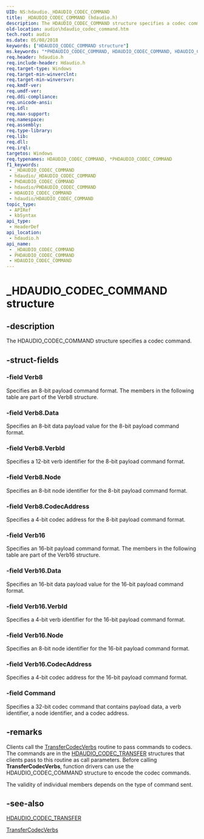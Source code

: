 ```yaml
---
UID: NS:hdaudio._HDAUDIO_CODEC_COMMAND
title: _HDAUDIO_CODEC_COMMAND (hdaudio.h)
description: The HDAUDIO_CODEC_COMMAND structure specifies a codec command.
old-location: audio\hdaudio_codec_command.htm
tech.root: audio
ms.date: 05/08/2018
keywords: ["HDAUDIO_CODEC_COMMAND structure"]
ms.keywords: "*PHDAUDIO_CODEC_COMMAND, HDAUDIO_CODEC_COMMAND, HDAUDIO_CODEC_COMMAND structure [Audio Devices], PHDAUDIO_CODEC_COMMAND, PHDAUDIO_CODEC_COMMAND structure pointer [Audio Devices], _HDAUDIO_CODEC_COMMAND, aud-prop2_9e7db610-d310-4285-8556-7a88567c22b6.xml, audio.hdaudio_codec_command, hdaudio/HDAUDIO_CODEC_COMMAND, hdaudio/PHDAUDIO_CODEC_COMMAND"
req.header: hdaudio.h
req.include-header: Hdaudio.h
req.target-type: Windows
req.target-min-winverclnt: 
req.target-min-winversvr: 
req.kmdf-ver: 
req.umdf-ver: 
req.ddi-compliance: 
req.unicode-ansi: 
req.idl: 
req.max-support: 
req.namespace: 
req.assembly: 
req.type-library: 
req.lib: 
req.dll: 
req.irql: 
targetos: Windows
req.typenames: HDAUDIO_CODEC_COMMAND, *PHDAUDIO_CODEC_COMMAND
f1_keywords:
 - _HDAUDIO_CODEC_COMMAND
 - hdaudio/_HDAUDIO_CODEC_COMMAND
 - PHDAUDIO_CODEC_COMMAND
 - hdaudio/PHDAUDIO_CODEC_COMMAND
 - HDAUDIO_CODEC_COMMAND
 - hdaudio/HDAUDIO_CODEC_COMMAND
topic_type:
 - APIRef
 - kbSyntax
api_type:
 - HeaderDef
api_location:
 - hdaudio.h
api_name:
 - _HDAUDIO_CODEC_COMMAND
 - PHDAUDIO_CODEC_COMMAND
 - HDAUDIO_CODEC_COMMAND
---
```


# _HDAUDIO_CODEC_COMMAND structure


## -description

The HDAUDIO_CODEC_COMMAND structure specifies a codec command.

## -struct-fields

### -field Verb8

Specifies an 8-bit payload command format. The members in the following table are part of the Verb8 structure.

### -field Verb8.Data

Specifies an 8-bit data payload value for the 8-bit payload command format.

### -field Verb8.VerbId

Specifies a 12-bit verb identifier for the 8-bit payload command format.

### -field Verb8.Node

Specifies an 8-bit node identifier for the 8-bit payload command format.

### -field Verb8.CodecAddress

Specifies a 4-bit codec address for the 8-bit payload command format.

### -field Verb16

Specifies an 16-bit payload command format. The members in the following table are part of the Verb16 structure.

### -field Verb16.Data

Specifies an 16-bit data payload value for the 16-bit payload command format.

### -field Verb16.VerbId

Specifies a 4-bit verb identifier for the 16-bit payload command format.

### -field Verb16.Node

Specifies an 8-bit node identifier for the 16-bit payload command format.

### -field Verb16.CodecAddress

Specifies a 4-bit codec address for the 16-bit payload command format.

### -field Command

Specifies a 32-bit codec command that contains payload data, a verb identifier, a node identifier, and a codec address.

## -remarks

Clients call the <a href="/windows-hardware/drivers/ddi/hdaudio/nc-hdaudio-ptransfer_codec_verbs">TransferCodecVerbs</a> routine to pass commands to codecs. The commands are in the <a href="/windows-hardware/drivers/ddi/hdaudio/ns-hdaudio-_hdaudio_codec_transfer">HDAUDIO_CODEC_TRANSFER</a> structures that clients pass to this routine as call parameters. Before calling <b>TransferCodecVerbs</b>, function drivers can use the HDAUDIO_CODEC_COMMAND structure to encode the codec commands.

The validity of individual members depends on the type of command sent.

## -see-also

<a href="/windows-hardware/drivers/ddi/hdaudio/ns-hdaudio-_hdaudio_codec_transfer">HDAUDIO_CODEC_TRANSFER</a>



<a href="/windows-hardware/drivers/ddi/hdaudio/nc-hdaudio-ptransfer_codec_verbs">TransferCodecVerbs</a>

